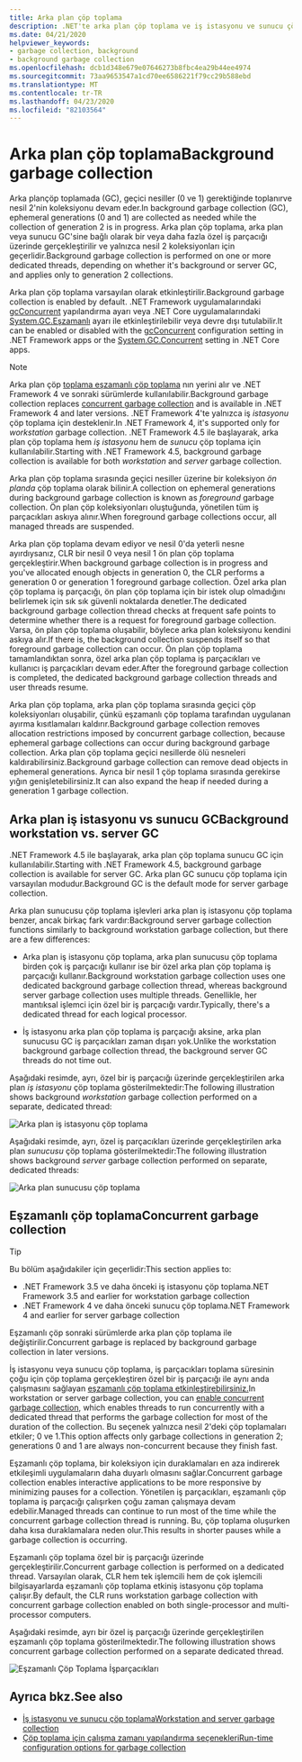 ```yaml
---
title: Arka plan çöp toplama
description: .NET'te arka plan çöp toplama ve iş istasyonu ve sunucu çöp toplama da nasıl farklılık olduğu hakkında bilgi edinin.
ms.date: 04/21/2020
helpviewer_keywords:
- garbage collection, background
- background garbage collection
ms.openlocfilehash: dcb1d348e679e07646273b8fbc4ea29b44ee4974
ms.sourcegitcommit: 73aa9653547a1cd70ee6586221f79cc29b588ebd
ms.translationtype: MT
ms.contentlocale: tr-TR
ms.lasthandoff: 04/23/2020
ms.locfileid: "82103564"
---
```

# <a name="background-garbage-collection"></a><span data-ttu-id="e0479-103">Arka plan çöp toplama</span><span class="sxs-lookup"><span data-stu-id="e0479-103">Background garbage collection</span></span>

<span data-ttu-id="e0479-104">Arka plançöp toplamada (GC), geçici nesiller (0 ve 1) gerektiğinde toplanırve nesil 2'nin koleksiyonu devam eder.</span><span class="sxs-lookup"><span data-stu-id="e0479-104">In background garbage collection (GC), ephemeral generations (0 and 1) are collected as needed while the collection of generation 2 is in progress.</span></span> <span data-ttu-id="e0479-105">Arka plan çöp toplama, arka plan veya sunucu GC'sine bağlı olarak bir veya daha fazla özel iş parçacığı üzerinde gerçekleştirilir ve yalnızca nesil 2 koleksiyonları için geçerlidir.</span><span class="sxs-lookup"><span data-stu-id="e0479-105">Background garbage collection is performed on one or more dedicated threads, depending on whether it's background or server GC, and applies only to generation 2 collections.</span></span>

<span data-ttu-id="e0479-106">Arka plan çöp toplama varsayılan olarak etkinleştirilir.</span><span class="sxs-lookup"><span data-stu-id="e0479-106">Background garbage collection is enabled by default.</span></span> <span data-ttu-id="e0479-107">.NET Framework uygulamalarındaki [gcConcurrent](../../../docs/framework/configure-apps/file-schema/runtime/gcconcurrent-element.md) yapılandırma ayarı veya .NET Core uygulamalarındaki [System.GC.Eşzamanlı](../../core/run-time-config/garbage-collector.md#systemgcconcurrentcomplus_gcconcurrent) ayarı ile etkinleştirilebilir veya devre dışı tutulabilir.</span><span class="sxs-lookup"><span data-stu-id="e0479-107">It can be enabled or disabled with the [gcConcurrent](../../../docs/framework/configure-apps/file-schema/runtime/gcconcurrent-element.md) configuration setting in .NET Framework apps or the [System.GC.Concurrent](../../core/run-time-config/garbage-collector.md#systemgcconcurrentcomplus_gcconcurrent) setting in .NET Core apps.</span></span>

> [!NOTE]
> <span data-ttu-id="e0479-108">Arka plan çöp [toplama eşzamanlı çöp toplama](#concurrent-garbage-collection) nın yerini alır ve .NET Framework 4 ve sonraki sürümlerde kullanılabilir.</span><span class="sxs-lookup"><span data-stu-id="e0479-108">Background garbage collection replaces [concurrent garbage collection](#concurrent-garbage-collection) and is available in .NET Framework 4 and later versions.</span></span> <span data-ttu-id="e0479-109">.NET Framework 4'te yalnızca iş *istasyonu* çöp toplama için desteklenir.</span><span class="sxs-lookup"><span data-stu-id="e0479-109">In .NET Framework 4, it's supported only for *workstation* garbage collection.</span></span> <span data-ttu-id="e0479-110">.NET Framework 4.5 ile başlayarak, arka plan çöp toplama hem *iş istasyonu* hem de *sunucu* çöp toplama için kullanılabilir.</span><span class="sxs-lookup"><span data-stu-id="e0479-110">Starting with .NET Framework 4.5, background garbage collection is available for both *workstation* and *server* garbage collection.</span></span>

<span data-ttu-id="e0479-111">Arka plan çöp toplama sırasında geçici nesiller üzerine bir koleksiyon *ön planda* çöp toplama olarak bilinir.</span><span class="sxs-lookup"><span data-stu-id="e0479-111">A collection on ephemeral generations during background garbage collection is known as *foreground* garbage collection.</span></span> <span data-ttu-id="e0479-112">Ön plan çöp koleksiyonları oluştuğunda, yönetilen tüm iş parçacıkları askıya alınır.</span><span class="sxs-lookup"><span data-stu-id="e0479-112">When foreground garbage collections occur, all managed threads are suspended.</span></span>

<span data-ttu-id="e0479-113">Arka plan çöp toplama devam ediyor ve nesil 0'da yeterli nesne ayırdıysanız, CLR bir nesil 0 veya nesil 1 ön plan çöp toplama gerçekleştirir.</span><span class="sxs-lookup"><span data-stu-id="e0479-113">When background garbage collection is in progress and you've allocated enough objects in generation 0, the CLR performs a generation 0 or generation 1 foreground garbage collection.</span></span> <span data-ttu-id="e0479-114">Özel arka plan çöp toplama iş parçacığı, ön plan çöp toplama için bir istek olup olmadığını belirlemek için sık sık güvenli noktalarda denetler.</span><span class="sxs-lookup"><span data-stu-id="e0479-114">The dedicated background garbage collection thread checks at frequent safe points to determine whether there is a request for foreground garbage collection.</span></span> <span data-ttu-id="e0479-115">Varsa, ön plan çöp toplama oluşabilir, böylece arka plan koleksiyonu kendini askıya alır.</span><span class="sxs-lookup"><span data-stu-id="e0479-115">If there is, the background collection suspends itself so that foreground garbage collection can occur.</span></span> <span data-ttu-id="e0479-116">Ön plan çöp toplama tamamlandıktan sonra, özel arka plan çöp toplama iş parçacıkları ve kullanıcı iş parçacıkları devam eder.</span><span class="sxs-lookup"><span data-stu-id="e0479-116">After the foreground garbage collection is completed, the dedicated background garbage collection threads and user threads resume.</span></span>

<span data-ttu-id="e0479-117">Arka plan çöp toplama, arka plan çöp toplama sırasında geçici çöp koleksiyonları oluşabilir, çünkü eşzamanlı çöp toplama tarafından uygulanan ayırma kısıtlamaları kaldırır.</span><span class="sxs-lookup"><span data-stu-id="e0479-117">Background garbage collection removes allocation restrictions imposed by concurrent garbage collection, because ephemeral garbage collections can occur during background garbage collection.</span></span> <span data-ttu-id="e0479-118">Arka plan çöp toplama geçici nesillerde ölü nesneleri kaldırabilirsiniz.</span><span class="sxs-lookup"><span data-stu-id="e0479-118">Background garbage collection can remove dead objects in ephemeral generations.</span></span> <span data-ttu-id="e0479-119">Ayrıca bir nesil 1 çöp toplama sırasında gerekirse yığın genişletebilirsiniz.</span><span class="sxs-lookup"><span data-stu-id="e0479-119">It can also expand the heap if needed during a generation 1 garbage collection.</span></span>

## <a name="background-workstation-vs-server-gc"></a><span data-ttu-id="e0479-120">Arka plan iş istasyonu vs sunucu GC</span><span class="sxs-lookup"><span data-stu-id="e0479-120">Background workstation vs. server GC</span></span>

<span data-ttu-id="e0479-121">.NET Framework 4.5 ile başlayarak, arka plan çöp toplama sunucu GC için kullanılabilir.</span><span class="sxs-lookup"><span data-stu-id="e0479-121">Starting with .NET Framework 4.5, background garbage collection is available for server GC.</span></span> <span data-ttu-id="e0479-122">Arka plan GC sunucu çöp toplama için varsayılan modudur.</span><span class="sxs-lookup"><span data-stu-id="e0479-122">Background GC is the default mode for server garbage collection.</span></span>

<span data-ttu-id="e0479-123">Arka plan sunucusu çöp toplama işlevleri arka plan iş istasyonu çöp toplama benzer, ancak birkaç fark vardır:</span><span class="sxs-lookup"><span data-stu-id="e0479-123">Background server garbage collection functions similarly to background workstation garbage collection, but there are a few differences:</span></span>

- <span data-ttu-id="e0479-124">Arka plan iş istasyonu çöp toplama, arka plan sunucusu çöp toplama birden çok iş parçacığı kullanır ise bir özel arka plan çöp toplama iş parçacığı kullanır.</span><span class="sxs-lookup"><span data-stu-id="e0479-124">Background workstation garbage collection uses one dedicated background garbage collection thread, whereas background server garbage collection uses multiple threads.</span></span> <span data-ttu-id="e0479-125">Genellikle, her mantıksal işlemci için özel bir iş parçacığı vardır.</span><span class="sxs-lookup"><span data-stu-id="e0479-125">Typically, there's a dedicated thread for each logical processor.</span></span>

- <span data-ttu-id="e0479-126">İş istasyonu arka plan çöp toplama iş parçacığı aksine, arka plan sunucusu GC iş parçacıkları zaman dışarı yok.</span><span class="sxs-lookup"><span data-stu-id="e0479-126">Unlike the workstation background garbage collection thread, the background server GC threads do not time out.</span></span>

<span data-ttu-id="e0479-127">Aşağıdaki resimde, ayrı, özel bir iş parçacığı üzerinde gerçekleştirilen arka plan *iş istasyonu* çöp toplama gösterilmektedir:</span><span class="sxs-lookup"><span data-stu-id="e0479-127">The following illustration shows background *workstation* garbage collection performed on a separate, dedicated thread:</span></span>

![Arka plan iş istasyonu çöp toplama](./media/fundamentals/background-workstation-garbage-collection.png)

<span data-ttu-id="e0479-129">Aşağıdaki resimde, ayrı, özel iş parçacıkları üzerinde gerçekleştirilen arka plan *sunucusu* çöp toplama gösterilmektedir:</span><span class="sxs-lookup"><span data-stu-id="e0479-129">The following illustration shows background *server* garbage collection performed on separate, dedicated threads:</span></span>

![Arka plan sunucusu çöp toplama](./media/fundamentals/background-server-garbage-collection.png)

## <a name="concurrent-garbage-collection"></a><span data-ttu-id="e0479-131">Eşzamanlı çöp toplama</span><span class="sxs-lookup"><span data-stu-id="e0479-131">Concurrent garbage collection</span></span>

> [!TIP]
> <span data-ttu-id="e0479-132">Bu bölüm aşağıdakiler için geçerlidir:</span><span class="sxs-lookup"><span data-stu-id="e0479-132">This section applies to:</span></span>
>
> - <span data-ttu-id="e0479-133">.NET Framework 3.5 ve daha önceki iş istasyonu çöp toplama</span><span class="sxs-lookup"><span data-stu-id="e0479-133">.NET Framework 3.5 and earlier for workstation garbage collection</span></span>
> - <span data-ttu-id="e0479-134">.NET Framework 4 ve daha önceki sunucu çöp toplama</span><span class="sxs-lookup"><span data-stu-id="e0479-134">.NET Framework 4 and earlier for server garbage collection</span></span>
>
> <span data-ttu-id="e0479-135">Eşzamanlı çöp sonraki sürümlerde arka plan çöp toplama ile değiştirilir.</span><span class="sxs-lookup"><span data-stu-id="e0479-135">Concurrent garbage is replaced by background garbage collection in later versions.</span></span>

<span data-ttu-id="e0479-136">İş istasyonu veya sunucu çöp toplama, iş parçacıkları toplama süresinin çoğu için çöp toplama gerçekleştiren özel bir iş parçacığı ile aynı anda çalışmasını sağlayan [eşzamanlı çöp toplama etkinleştirebilirsiniz.](../../../docs/framework/configure-apps/file-schema/runtime/gcconcurrent-element.md)</span><span class="sxs-lookup"><span data-stu-id="e0479-136">In workstation or server garbage collection, you can [enable concurrent garbage collection](../../../docs/framework/configure-apps/file-schema/runtime/gcconcurrent-element.md), which enables threads to run concurrently with a dedicated thread that performs the garbage collection for most of the duration of the collection.</span></span> <span data-ttu-id="e0479-137">Bu seçenek yalnızca nesil 2'deki çöp toplamaları etkiler; 0 ve 1.</span><span class="sxs-lookup"><span data-stu-id="e0479-137">This option affects only garbage collections in generation 2; generations 0 and 1 are always non-concurrent because they finish fast.</span></span>

<span data-ttu-id="e0479-138">Eşzamanlı çöp toplama, bir koleksiyon için duraklamaları en aza indirerek etkileşimli uygulamaların daha duyarlı olmasını sağlar.</span><span class="sxs-lookup"><span data-stu-id="e0479-138">Concurrent garbage collection enables interactive applications to be more responsive by minimizing pauses for a collection.</span></span> <span data-ttu-id="e0479-139">Yönetilen iş parçacıkları, eşzamanlı çöp toplama iş parçacığı çalışırken çoğu zaman çalışmaya devam edebilir.</span><span class="sxs-lookup"><span data-stu-id="e0479-139">Managed threads can continue to run most of the time while the concurrent garbage collection thread is running.</span></span> <span data-ttu-id="e0479-140">Bu, çöp toplama oluşurken daha kısa duraklamalara neden olur.</span><span class="sxs-lookup"><span data-stu-id="e0479-140">This results in shorter pauses while a garbage collection is occurring.</span></span>

<span data-ttu-id="e0479-141">Eşzamanlı çöp toplama özel bir iş parçacığı üzerinde gerçekleştirilir.</span><span class="sxs-lookup"><span data-stu-id="e0479-141">Concurrent garbage collection is performed on a dedicated thread.</span></span> <span data-ttu-id="e0479-142">Varsayılan olarak, CLR hem tek işlemcili hem de çok işlemcili bilgisayarlarda eşzamanlı çöp toplama etkiniş istasyonu çöp toplama çalışır.</span><span class="sxs-lookup"><span data-stu-id="e0479-142">By default, the CLR runs workstation garbage collection with concurrent garbage collection enabled on both single-processor and multi-processor computers.</span></span>

<span data-ttu-id="e0479-143">Aşağıdaki resimde, ayrı bir özel iş parçacığı üzerinde gerçekleştirilen eşzamanlı çöp toplama gösterilmektedir.</span><span class="sxs-lookup"><span data-stu-id="e0479-143">The following illustration shows concurrent garbage collection performed on a separate dedicated thread.</span></span>

![Eşzamanlı Çöp Toplama İşparçacıkları](./media/gc-concurrent.png)

## <a name="see-also"></a><span data-ttu-id="e0479-145">Ayrıca bkz.</span><span class="sxs-lookup"><span data-stu-id="e0479-145">See also</span></span>

- [<span data-ttu-id="e0479-146">İş istasyonu ve sunucu çöp toplama</span><span class="sxs-lookup"><span data-stu-id="e0479-146">Workstation and server garbage collection</span></span>](workstation-server-gc.md)
- [<span data-ttu-id="e0479-147">Çöp toplama için çalışma zamanı yapılandırma seçenekleri</span><span class="sxs-lookup"><span data-stu-id="e0479-147">Run-time configuration options for garbage collection</span></span>](../../core/run-time-config/garbage-collector.md)
